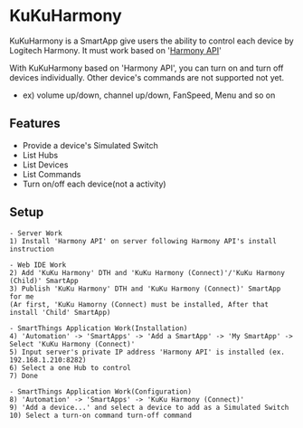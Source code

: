 # KuKuHarmony

KuKuHarmony is a SmartApp give users the ability to control each device by Logitech Harmony.
It must work based on '[Harmony API](https://github.com/maddox/harmony-api)'

With KuKuHarmony based on 'Harmony API', you can turn on and turn off devices individually.
Other device's commands are not supported not yet. 
- ex) volume up/down, channel up/down, FanSpeed, Menu and so on


## Features

* Provide a device's Simulated Switch
* List Hubs
* List Devices
* List Commands
* Turn on/off each device(not a activity)

## Setup

    - Server Work
    1) Install 'Harmony API' on server following Harmony API's install instruction
    
    - Web IDE Work
    2) Add 'KuKu Harmony' DTH and 'KuKu Harmony (Connect)'/'KuKu Harmony (Child)' SmartApp
    3) Publish 'KuKu Harmony' DTH and 'KuKu Harmony (Connect)' SmartApp for me
    (Ar first, 'KuKu Hamorny (Connect) must be installed, After that install 'Child' SmartApp)
    
    - SmartThings Application Work(Installation)
    4) 'Automation' -> 'SmartApps' -> 'Add a SmartApp' -> 'My SmartApp' -> Select 'KuKu Harmony (Connect)'
    5) Input server's private IP address 'Harmony API' is installed (ex. 192.168.1.210:8282)
    6) Select a one Hub to control
    7) Done
    
    - SmartThings Application Work(Configuration)
    8) 'Automation' -> 'SmartApps' -> 'KuKu Harmony (Connect)'
    9) 'Add a device...' and select a device to add as a Simulated Switch
    10) Select a turn-on command turn-off command
    
   

